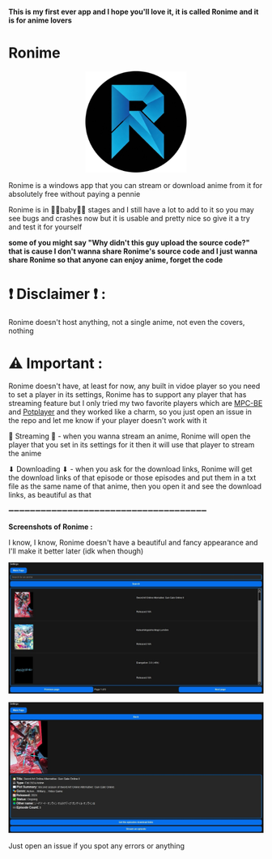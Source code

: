 **This is my first ever app and I hope you'll love it, it is called Ronime and it is for anime lovers**

# Ronime

<p align="center">
  <img src="https://github.com/Space-00/Ronime/blob/main/Screenshots/Logo.png" alt="Logo" width="200" height="200">
</p>

Ronime is a windows app that you can stream or download anime from it for absolutely free without paying a pennie

Ronime is in 👶🏻baby👶🏻 stages and I still have a lot to add to it so you may see bugs and crashes now but it is usable and pretty nice so give it a try and test it for yourself

**some of you might say "Why didn't this guy upload the source code?" that is cause I don't wanna share Ronime's source code and I just wanna share Ronime so that anyone can enjoy anime, forget the code**

# ❗ Disclaimer ❗ :

Ronime doesn't host anything, not a single anime, not even the covers, nothing

# ⚠ Important :

Ronime doesn't have, at least for now, any built in vidoe player so you need to set a player in its settings,
Ronime has to support any player that has streaming feature but I only tried my two favorite players which are [MPC-BE](https://github.com/Aleksoid1978/MPC-BE) and [Potplayer](https://potplayer.daum.net/) and they worked like a charm, so you just open an issue in the repo and let me know if your player doesn't work with it

🍿 Streaming 🍿 - when you wanna stream an anime, Ronime will open the player that you set in its settings for it then it will use that player to stream the anime

⬇ Downloading ⬇ - when you ask for the download links, Ronime will get the download links of that episode or those episodes and put them in a txt file as the same name of that anime, then you open it and see the download links, as beautiful as that

➖➖➖➖➖➖➖➖➖➖➖➖➖➖➖➖➖➖➖➖➖➖➖➖➖➖➖➖➖➖➖➖➖➖➖➖➖

**Screenshots of Ronime :**

I know, I know, Ronime doesn't have a beautiful and fancy appearance and I'll make it better later (idk when though)

<p align="center">
  <img src="https://github.com/Space-00/Ronime/blob/main/Screenshots/1.jpg" alt="App Screenshot">
</p>

<p align="center">
  <img src="https://github.com/Space-00/Ronime/blob/main/Screenshots/2.jpg" alt="App Screenshot">
</p>

Just open an issue if you spot any errors or anything
